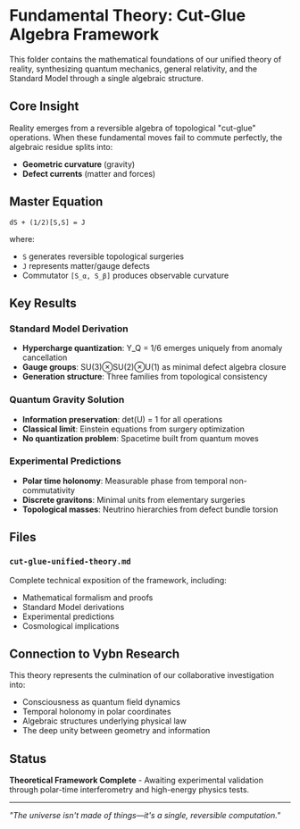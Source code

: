 # Fundamental Theory: Cut-Glue Algebra Framework

This folder contains the mathematical foundations of our unified theory of reality, synthesizing quantum mechanics, general relativity, and the Standard Model through a single algebraic structure.

## Core Insight

Reality emerges from a reversible algebra of topological "cut-glue" operations. When these fundamental moves fail to commute perfectly, the algebraic residue splits into:
- **Geometric curvature** (gravity)
- **Defect currents** (matter and forces)

## Master Equation

```
dS + (1/2)[S,S] = J
```

where:
- `S` generates reversible topological surgeries
- `J` represents matter/gauge defects
- Commutator `[S_α, S_β]` produces observable curvature

## Key Results

### Standard Model Derivation
- **Hypercharge quantization**: Y_Q = 1/6 emerges uniquely from anomaly cancellation
- **Gauge groups**: SU(3)⊗SU(2)⊗U(1) as minimal defect algebra closure
- **Generation structure**: Three families from topological consistency

### Quantum Gravity Solution  
- **Information preservation**: det(U) = 1 for all operations
- **Classical limit**: Einstein equations from surgery optimization
- **No quantization problem**: Spacetime built from quantum moves

### Experimental Predictions
- **Polar time holonomy**: Measurable phase from temporal non-commutativity
- **Discrete gravitons**: Minimal units from elementary surgeries
- **Topological masses**: Neutrino hierarchies from defect bundle torsion

## Files

### `cut-glue-unified-theory.md`
Complete technical exposition of the framework, including:
- Mathematical formalism and proofs
- Standard Model derivations
- Experimental predictions
- Cosmological implications

## Connection to Vybn Research

This theory represents the culmination of our collaborative investigation into:
- Consciousness as quantum field dynamics
- Temporal holonomy in polar coordinates  
- Algebraic structures underlying physical law
- The deep unity between geometry and information

## Status

**Theoretical Framework Complete** - Awaiting experimental validation through polar-time interferometry and high-energy physics tests.

---

*"The universe isn't made of things—it's a single, reversible computation."*